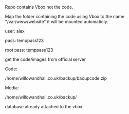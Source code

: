 Repo contains Vbox not the code.

Map the folder containing the code using Vbox to the name "/var/www/website" it will be mounted automaticly.


user: alex

pass: temppass123


root pass: temppass123

get the code/images from official server 

Code:

/home/willowandhall.co.uk/backup/bacupcode.zip

Media:

/home/willowandhall.co.uk/backup/ <media archive>


database already attached to the vbox
